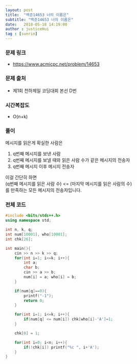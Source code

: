 ```yaml
---
layout: post
title:  "백준14653 너의 이름은"
subtitle: "백준14653 너의 이름은"
date:   2018-05-18 14:19:00
author : justiceHui
tag : [sunrin]
---
```


### 문제 링크
* https://www.acmicpc.net/problem/14653

### 문제 출처
* 제1회 천하제일 코딩대회 본선 D번

### 시간복잡도
* O(n+k)

### 풀이
메시지를 읽은게 확실한 사람은
1. q번째 메시지를 보낸 사람
2. q번째 메시지를 보낼 때와 읽은 사람 수가 같은 메시지의 전송자
3. q번째 메시지 이후 메시지 전송자

이걸 간단히 하면<br>
(q번째 메시지를 읽은 사람 수) &lt;= (마지막 메시지를 읽은 사람의 수)<br>
를 만족하는 모든 메시지의 전송자입니다.



### 전체 코드
```cpp
#include <bits/stdc++.h>
using namespace std;

int n, k, q;
int num[10001], who[10001];
int chk[26];

int main(){
	cin >> n >> k >> q;
	for(int i=1; i<=k; i++){
		int a;
		char b;
		cin >> a >> b;
		num[i] = a; who[i] = b;
	}

	if(num[q]==0){
		printf("-1");
		return 0;
	}

	for(int i=1; i<=k; i++){
		if(num[q] <= num[i]) chk[who[i]-'A']=1;
	}

	chk[0] = 1;

	for(int i=0; i<n; i++){
		if(!chk[i]) printf("%c ", i+'A');
	}
}
```
